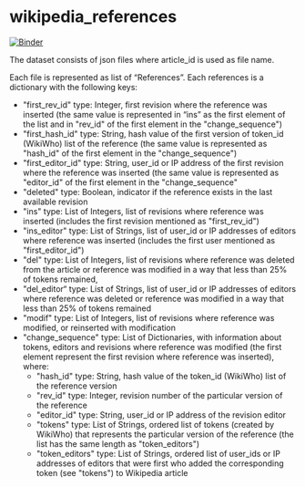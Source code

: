 # wikipedia_references

[![Binder](https://notebooks.gesis.org/binder/badge_logo.svg)](https://notebooks.gesis.org/binder/v2/gh/gesiscss/wikipedia_references/master)


The dataset consists of json files where article_id is used as file name.

Each file is represented as list of “References”. Each references is a dictionary with the following keys:
* "first_rev_id" type: Integer, first revision where the reference was inserted (the same value is represented in “ins” as the first element of the list and in "rev_id" of the first element in the "change_sequence")
* "first_hash_id" type: String, hash value of the first version of token_id (WikiWho) list of the reference (the same value is represented as "hash_id" of the first element in the "change_sequence")
* "first_editor_id"  type: String, user_id or IP address of the first revision where the reference was inserted (the same value is represented as "editor_id" of the first element in the "change_sequence" 
* "deleted" type: Boolean, indicator if the reference exists in the last available revision
* "ins" type: List of Integers, list of revisions where reference was inserted (includes the first revision mentioned as "first_rev_id")
* "ins_editor" type: List of Strings, list of user_id or IP addresses of editors where reference was inserted (includes the first user mentioned as "first_editor_id")
* "del" type: List of Integers, list of revisions where reference was deleted from the article or reference was modified in a way that less than 25% of tokens remained, 
* "del_editor“ type: List of Strings, list of user_id or IP addresses of editors where reference was deleted or reference was modified in a way that less than 25% of tokens remained 
* "modif" type: List of Integers, list of revisions where reference was modified, or reinserted with modification
* "change_sequence" type: List of Dictionaries, with information about tokens, editors and revisions where reference was modified (the first element represent the first revision where reference was inserted), where:
  * "hash_id" type: String, hash value of the token_id (WikiWho) list of the reference version
  * "rev_id" type: Integer, revision number of the particular version of the reference
  * "editor_id" type: String, user_id or IP address of the revision editor
  * "tokens" type: List of Strings, ordered list of tokens (created by WikiWho) that represents the particular version of the reference (the list has the same length as "token_editors")
  * "token_editors" type: List of Strings, ordered list of user_ids or IP addresses of editors that were first who added the corresponding token (see "tokens") to Wikipedia article 
